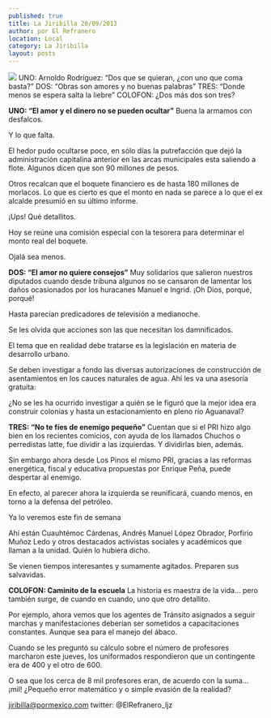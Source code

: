 ```yaml
---
published: true
title: La Jiribilla 20/09/2013
author: por El Refranero
location: Local
category: La Jiribilla
layout: posts
---
```


![](http://i.imgur.com/MDFWOjqm.jpg)
UNO: Arnoldo Rodríguez: “Dos que se quieran, ¿con uno que coma basta?”
DOS: “Obras son amores y no buenas palabras”
TRES: “Donde menos se espera salta la liebre”
COLOFON: ¿Dos más dos son tres?

**UNO: “El amor y el dinero no se pueden ocultar”**
Buena la armamos con desfalcos.

Y lo que falta.

El hedor pudo ocultarse poco, en sólo días la putrefacción que dejó la administración capitalina anterior en las arcas municipales esta saliendo a flote.
Algunos dicen que son 90 millones de pesos.

Otros recalcan que el boquete financiero es de hasta 180 millones de morlacos.
Lo que es cierto es que el monto en nada se parece a lo que el ex alcalde presumió en su último informe.

¡Ups! Qué detallitos.

Hoy se reúne una comisión especial con la tesorera para determinar el monto real del boquete. 

Ojalá sea menos.

**DOS: “El amor no quiere consejos”**
Muy solidarios que salieron nuestros diputados cuando desde tribuna algunos no se cansaron de lamentar los daños ocasionados por los huracanes Manuel e Ingrid.
¡Oh Dios, porqué, porqué!

Hasta parecían predicadores de televisión a medianoche.

Se les olvida que acciones son las que necesitan los damnificados.

El tema que en realidad debe tratarse es la legislación en materia de desarrollo urbano.

Se deben investigar a fondo las diversas autorizaciones de construcción de asentamientos en los cauces naturales de agua.
Ahí les va una asesoría gratuita:

¿No se les ha ocurrido investigar a quién se le figuró que la mejor idea era construir colonias y hasta un estacionamiento en pleno río Aguanaval?

**TRES: “No te fíes de enemigo pequeño”**
Cuentan que si el PRI hizo algo bien en los recientes comicios, con ayuda de los llamados Chuchos o perredistas latte, fue dividir a las izquierdas.
Y dividirlas bien, además.

Sin embargo ahora desde Los Pinos el mismo PRI, gracias a las reformas energética, fiscal y educativa  propuestas por Enrique Peña, puede despertar al enemigo.

En efecto, al parecer ahora la izquierda se reunificará, cuando menos, en torno a la defensa del petróleo.

Ya lo veremos este fin de semana

Ahí están Cuauhtémoc Cárdenas, Andrés Manuel López Obrador, Porfirio Muñoz Ledo y otros destacados activistas sociales y académicos que llaman a la unidad. 
Quién lo hubiera dicho.

Se vienen tiempos interesantes y sumamente agitados.
Preparen sus salvavidas.

**COLOFON: Caminito de la escuela**
La historia es maestra de la vida… pero también surge, de cuando en cuando, uno que otro detallito.

Por ejemplo, ahora vemos que los agentes de Tránsito asignados a seguir marchas y manifestaciones deberían ser sometidos a capacitaciones constantes.
Aunque sea para el manejo del ábaco.

Cuando se les preguntó su cálculo sobre el número de profesores marcharon este jueves, los uniformados respondieron que un contingente era de 400 y el otro de 600.

O sea que los cerca de 8 mil profesores eran, de acuerdo con la suma… ¡mil!
¿Pequeño error matemático y o simple evasión de la realidad?

jiribilla@pormexico.com
twitter: @ElRefranero_ljz
